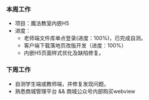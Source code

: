 ### 本周工作
* 项目：魔法教室内嵌H5
* 进度：
    * 老师端文件库单点登录(进度：100%)，已完成自测。
    * 客户端下载落地页改版开发（进度：100%）
    * 内嵌H5页面样式优化及缺陷修复。

### 下周工作
* 自测学生端或教师端，并修复发现问题。
* 熟悉商城管理平台 && 商城公众号内部购买webview
